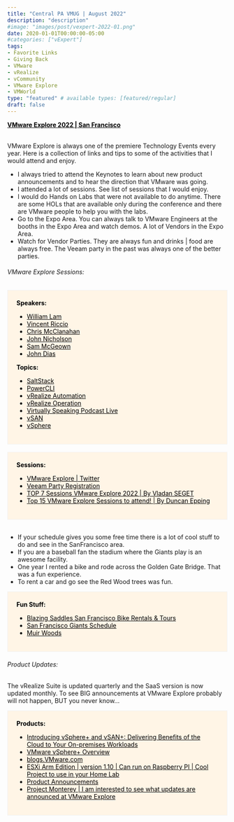 ```yaml
---
title: "Central PA VMUG | August 2022"
description: "description"
#image: "images/post/vexpert-2022-01.png"
date: 2020-01-01T00:00:00-05:00
#categories: ["vExpert"]
tags:
- Favorite Links
- Giving Back
- VMware
- vRealize
- vCommunity
- VMware Explore
- VMWorld
type: "featured" # available types: [featured/regular]
draft: false
---
```


<div>
  <a href="https://www.vmware.com/explore/us.html" target="_blank" style="color: black;"><b>VMware Explore 2022 | San Francisco</b></a>
</div>
<div>
  <br>
</div>

VMware Explore is always one of the premiere Technology Events every year. Here is a collection of links and tips to some of the activities that I would attend and enjoy.

* I always tried to attend the Keynotes to learn about new product announcements and to hear the direction that VMware was going.
* I attended a lot of sessions. See list of sessions that I would enjoy.
* I would do Hands on Labs that were not available to do anytime. There are some HOLs that are available only during the conference and there are VMware people to help you with the labs.
* Go to the Expo Area. You can always talk to VMware Engineers at the booths in the Expo Area and watch demos. A lot of Vendors in the Expo Area.
* Watch for Vendor Parties. They are always fun and drinks | food are always free. The Veeam party in the past was always one of the better parties.

###### VMware Explore Sessions:

<div style="background-color:#fff5e6; Padding:20px; border: 1.5px solid #f2f2f2; color: black;" >
    <b>Speakers:</b>
        <ul>
            <li><a href="https://event.vmware.com/flow/vmware/explore2022us/content/page/catalog?tab.contentcatalogtabs=1627421929827001vRXW&search=%22William%20Lam%22"      target="_blank" style="color: black;">William Lam</a></li>
            <li><a href="https://event.vmware.com/flow/vmware/explore2022us/content/page/catalog?tab.contentcatalogtabs=1627421929827001vRXW&search=%22Vincent%20Riccio%22"   target="_blank" style="color: black;">Vincent Riccio</a></li>
            <li><a href="https://event.vmware.com/flow/vmware/explore2022us/content/page/catalog?tab.contentcatalogtabs=1627421929827001vRXW&search=%22Chris%20McClanahan%22" target="_blank" style="color: black;">Chris McClanahan</a></li>
            <li><a href="https://event.vmware.com/flow/vmware/explore2022us/content/page/catalog?search=%22John%20Nicholson%22&tab.contentcatalogtabs=162742192982700"        target="_blank" style="color: black;">John Nicholson</a></li>
            <li><a href="https://event.vmware.com/flow/vmware/explore2022us/content/page/catalog?search=%22Sam%20McGeown%22&tab.contentcatalogtabs=1627421929827001vRXW"      target="_blank" style="color: black;">Sam McGeown</a></li>
            <li><a href="https://event.vmware.com/flow/vmware/explore2022us/content/page/catalog?search=%22John%20Dias%22&tab.contentcatalogtabs=1627421929827001vRXW"        target="_blank" style="color: black;">John Dias</a></li>
        </ul>
    <b>Topics:</b>
        <ul>
            <li><a href="https://event.vmware.com/flow/vmware/explore2022us/content/page/catalog?search=&tab.contentcatalogtabs=1627421929827001vRXW&search.product=1648147094265002OYZz" target="_blank" style="color: black;">SaltStack</a></li>
            <li><a href="https://event.vmware.com/flow/vmware/explore2022us/content/page/catalog?search=&tab.contentcatalogtabs=1627421929827001vRXW&search.product=1617723187121041eTVC" target="_blank" style="color: black;">PowerCLI</a></li>
            <li><a href="https://event.vmware.com/flow/vmware/explore2022us/content/page/catalog?search=&tab.contentcatalogtabs=1627421929827001vRXW&search.product=1617723187121059epPG" target="_blank" style="color: black;">vRealize Automation</a></li>
            <li><a href="https://event.vmware.com/flow/vmware/explore2022us/content/page/catalog?search=&tab.contentcatalogtabs=1627421929827001vRXW&search.product=option_1619542088058" target="_blank" style="color: black;">vRealize Operation</a></li>
            <li><a href="https://event.vmware.com/flow/vmware/explore2022us/content/page/catalog?search=virtually%20speaking&tab.contentcatalogtabs=1627421929827001vRXW"                 target="_blank" style="color: black;">Virtually Speaking Podcast Live</a></li>
            <li><a href="https://event.vmware.com/flow/vmware/explore2022us/content/page/catalog?search=&tab.contentcatalogtabs=1627421929827001vRXW&search.product=1617723187121067ewoy" target="_blank" style="color: black;">vSAN</a></li>
            <li><a href="https://event.vmware.com/flow/vmware/explore2022us/content/page/catalog?tab.contentcatalogtabs=1627421929827001vRXW&search.product=1617723187121068etRI"         target="_blank" style="color: black;">vSphere</a></li>
        </ul>

</div>

<div><br></div>

<div style="background-color:#fff5e6; Padding:20px; border: 1.5px solid #f2f2f2; color: black;" >
    <b>Sessions:</b>
        <ul>
            <li><a href="https://twitter.com/VMwareExplore"                             target="_blank" style="color: black;">VMware Explore | Twitter</a></li>
            <li><a href="https://www.eventbrite.com/e/veeams-legendary-party-at-vmware-explore-us-2022-ft-walk-the-moon-tickets-383044023987" target="_blank" style="color: black;">Veeam Party Registration</a></li>
            <li><a href="https://www.vladan.fr/top-7-sessions-vmware-explore-2022/" target="_blank" style="color: black;">TOP 7 Sessions VMware Explore 2022 | By Vladan SEGET</a></li>
            <li><a href="https://www.yellow-bricks.com/2022/07/12/top-15-vmware-explore-sessions-to-attend/" target="_blank" style="color: black;">Top 15 VMware Explore Sessions to attend! | By Duncan Epping</a></li>
        </ul>
</div>

<div><br></div>

* If your schedule gives you some free time there is a lot of cool stuff to do and see in the SanFrancisco area.
* If you are a baseball fan the stadium where the Giants play is an awesome facility.
* One year I rented a bike and rode across the Golden Gate Bridge. That was a fun experience.
* To rent a car and go see the Red Wood trees was fun. 

<div style="background-color:#fff5e6; Padding:20px; border: 1.5px solid #f2f2f2; color: black;" >
    <b>Fun Stuff:</b>
        <ul>
            <li><a href="https://www.blazingsaddles.com/san-francisco" target="_blank" style="color: black;">Blazing Saddles San Francisco Bike Rentals & Tours</a>
            <li><a href="https://www.mlb.com/giants/schedule/2022-08"  target="_blank" style="color: black;">San Francisco Giants Schedule</a>
            <li><a href="https://www.nps.gov/muwo/index.htm"           target="_blank" style="color: black;">Muir Woods</a>
        </ul>
</div>

###### Product Updates:

The vRealize Suite is updated quarterly and the SaaS version is now updated monthly. To see BIG announcements at VMware Explore probably will not happen, BUT you never know...

<div style="background-color:#fff5e6; Padding:20px; border: 1.5px solid #f2f2f2; color: black;" >
    <b>Products:</b>
        <ul>
            <li><a href="https://youtu.be/c9aw_kvwF_A"                       target="_blank" style="color: black;">Introducing vSphere+ and vSAN+: Delivering Benefits of the Cloud to Your On-premises Workloads</a>
            <li><a href="https://pathfinder.vmware.com/v3/path/vsphere_plus" target="_blank" style="color: black;">VMware vSphere+ Overview</a></li>
            <li><a href="https://blogs.vmware.com"                           target="_blank" style="color: black;">blogs.VMware.com</a></li>
            <li><a href="https://flings.vmware.com/esxi-arm-edition"         target="_blank" style="color: black;">ESXi Arm Edition | version 1.10 | Can run on Raspberry PI | Cool Project to use in your Home Lab</a>
            <li><a href="https://blogs.vmware.com/vsphere/product-news"                          target="_blank" style="color: black;">Product Announcements</a>
            <li><a href="https://blogs.vmware.com/vsphere/2021/10/project-monterey-updates.html" target="_blank" style="color: black;">Project Monterey | I am interested to see what updates are announced at VMware Explore</a>
        </ul>
</div>

